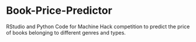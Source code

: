 # Book-Price-Predictor
RStudio and Python Code for Machine Hack competition to predict the price of books belonging to different genres and types.
